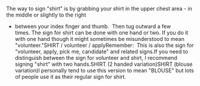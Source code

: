 The way to sign "shirt" is by grabbing
your shirt in the upper chest area - in the middle or slightly to the right
- between your index finger and thumb.  Then tug outward a few times. The sign for shirt can be done with one hand or two. If you do it with one 
hand though it might sometimes be misunderstood to mean "volunteer."SHIRT / volunteer / applyRemember:  This is also the sign for "volunteer, apply, pick me, candidate" and
related signs.If you need to distinguish between the sign for volunteer and shirt, I
recommend signing "shirt" with two hands.SHIRT (2 handed variation)SHIRT (blouse variation)I personally tend to use this version to mean "BLOUSE" 
	but lots of people use it as their regular sign for shirt.
